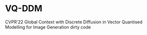 # VQ-DDM
CVPR'22 Global Context with Discrete Diffusion in Vector Quantised Modelling for Image Generation
dirty code
